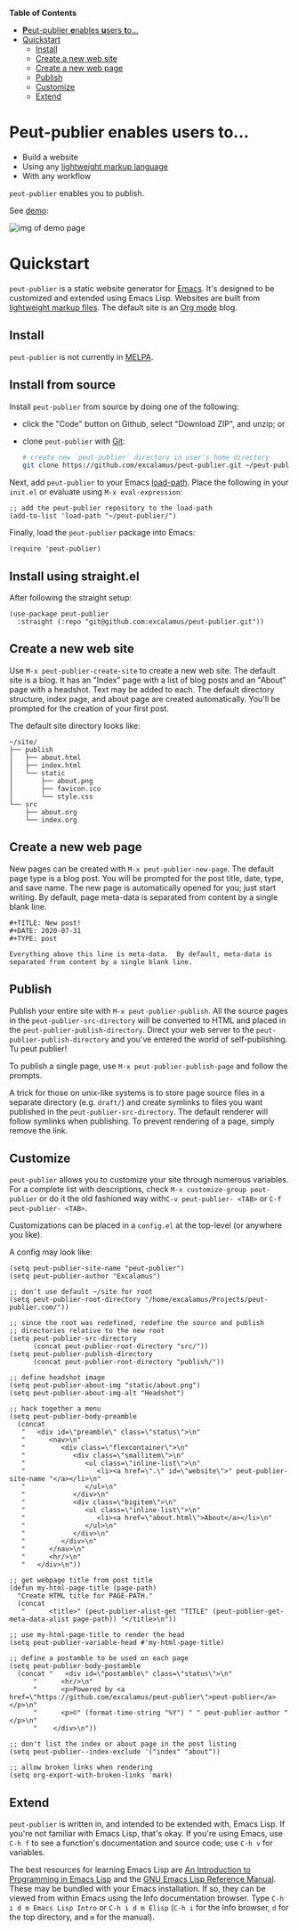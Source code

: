 <!-- markdown-toc start - Don't edit this section. Run M-x markdown-toc-refresh-toc -->
**Table of Contents**

- [**P**eut-publier **e**nables **u**sers **t**o...](#peut-publier-enables-users-to)
- [Quickstart](#quickstart)
    - [Install](#install)
    - [Create a new web site](#create-a-new-web-site)
    - [Create a new web page](#create-a-new-web-page)
    - [Publish](#publish)
    - [Customize](#customize)
    - [Extend](#extend)

<!-- markdown-toc end -->

# **P**eut-publier **e**nables **u**sers **t**o...

* Build a website
* Using any [lightweight markup language](https://en.m.wikipedia.org/wiki/Lightweight_markup_language)
* With any workflow

`peut-publier` enables you to publish.

See [demo](https://excalamus.github.io/publish/index.html):

![img of demo page](./demo.png?raw=true)

# Quickstart

`peut-publier` is a static website generator for [Emacs](https://www.gnu.org/software/emacs/).  It's
designed to be customized and extended using Emacs Lisp.  Websites are
built from [lightweight markup files](https://en.m.wikipedia.org/wiki/Lightweight_markup_language).  The default site is an [Org
mode](https://orgmode.org/) blog.

## Install

`peut-publier` is not currently in [MELPA](https://melpa.org/).

## Install from source

Install `peut-publier` from source by doing one of the following:

* click the "Code" button on Github, select "Download ZIP", and unzip;
  or
* clone `peut-publier` with [Git](http://git-scm.com):

  ```sh
  # create new `peut-publier` directory in user's home directory
  git clone https://github.com/excalamus/peut-publier.git ~/peut-publier
  ```

Next, add `peut-publier` to your Emacs [load-path](https://www.gnu.org/software/emacs/manual/html_node/elisp/Library-Search.html).  Place the
following in your `init.el` or evaluate using `M-x eval-expression`:

```emacs-lisp
;; add the peut-publier repository to the load-path
(add-to-list 'load-path "~/peut-publier/")
```

Finally, load the `peut-publier` package into Emacs:

```emacs-lisp
(require 'peut-publier)
```

## Install using straight.el

After following the straight setup:

```emacs-lisp
(use-package peut-publier
  :straight (:repo "git@github.com:excalamus/peut-publier.git"))
```

## Create a new web site

Use `M-x peut-publier-create-site` to create a new web site.  The
default site is a blog.  It has an "Index" page with a
list of blog posts and an "About" page with a headshot.  Text may be
added to each.  The default directory structure, index page, and about
page are created automatically.  You'll be prompted for the creation
of your first post.

The default site directory looks like:

```
~/site/
├── publish
│   ├── about.html
│   ├── index.html
│   └── static
│       ├── about.png
│       ├── favicon.ico
│       └── style.css
└── src
    ├── about.org
    └── index.org
```

## Create a new web page

New pages can be created with `M-x peut-publier-new-page`.  The
default page type is a blog post.  You will be prompted for the post
title, date, type, and save name.  The new page is automatically
opened for you; just start writing.  By default, page meta-data is
separated from content by a single blank line.

```
#+TITLE: New post!
#+DATE: 2020-07-31
#+TYPE: post

Everything above this line is meta-data.  By default, meta-data is
separated from content by a single blank line.
```

## Publish

Publish your entire site with `M-x peut-publier-publish`.  All the
source pages in the `peut-publier-src-directory` will be converted to
HTML and placed in the `peut-publier-publish-directory`.  Direct your
web server to the `peut-publier-publish-directory` and you've entered
the world of self-publishing.  Tu peut publier!

To publish a single page, use `M-x peut-publier-publish-page` and
follow the prompts.

A trick for those on unix-like systems is to store page source files
in a separate directory (e.g. `draft/`) and create symlinks to files
you want published in the `peut-publier-src-directory`. The default
renderer will follow symlinks when publishing. To prevent rendering of
a page, simply remove the link.

## Customize

`peut-publier` allows you to customize your site through numerous
variables.  For a complete list with descriptions, check `M-x
customize-group peut-publier` or do it the old fashioned way with`C-v
peut-publier- <TAB>` or `C-f peut-publier- <TAB>`.

Customizations can be placed in a `config.el` at the top-level (or
anywhere you like).

A config may look like:

```emacs-lisp
(setq peut-publier-site-name "peut-publier")
(setq peut-publier-author "Excalamus")

;; don't use default ~/site for root
(setq peut-publier-root-directory "/home/excalamus/Projects/peut-publier.com/"))

;; since the root was redefined, redefine the source and publish
;; directories relative to the new root
(setq peut-publier-src-directory
      (concat peut-publier-root-directory "src/"))
(setq peut-publier-publish-directory
      (concat peut-publier-root-directory "publish/"))

;; define headshot image
(setq peut-publier-about-img "static/about.png")
(setq peut-publier-about-img-alt "Headshot")

;; hack together a menu
(setq peut-publier-body-preamble
  (concat
   "   <div id=\"preamble\" class=\"status\">\n"
   "      <nav>\n"
   "         <div class=\"flexcontainer\">\n"
   "            <div class=\"smallitem\">\n"
   "               <ul class=\"inline-list\">\n"
   "                  <li><a href=\".\" id=\"website\">" peut-publier-site-name "</a></li>\n"
   "               </ul>\n"
   "            </div>\n"
   "            <div class=\"bigitem\">\n"
   "               <ul class=\"inline-list\">\n"
   "                  <li><a href=\"about.html\">About</a></li>\n"
   "               </ul>\n"
   "            </div>\n"
   "         </div>\n"
   "      </nav>\n"
   "      <hr/>\n"
   "   </div>\n"))

;; get webpage title from post title
(defun my-html-page-title (page-path)
  "Create HTML title for PAGE-PATH."
  (concat
   "      <title>" (peut-publier-alist-get "TITLE" (peut-publier-get-meta-data-alist page-path)) "</title>\n"))

;; use my-html-page-title to render the head
(setq peut-publier-variable-head #'my-html-page-title)

;; define a postamble to be used on each page
(setq peut-publier-body-postamble
  (concat "   <div id=\"postamble\" class=\"status\">\n"
      "      <hr/>\n"
      "      <p>Powered by <a href=\"https://github.com/excalamus/peut-publier\">peut-publier</a></p>\n"
      "      <p>©" (format-time-string "%Y") " " peut-publier-author "</p>\n"
      "    </div>\n"))

;; don't list the index or about page in the post listing
(setq peut-publier--index-exclude '("index" "about"))

;; allow broken links when rendering
(setq org-export-with-broken-links 'mark)
```

## Extend

`peut-publier` is written in, and intended to be extended with, Emacs
Lisp.  If you're not familiar with Emacs Lisp, that's okay.  If you're
using Emacs, use `C-h f` to see a function's documentation and source
code; use `C-h v` for variables.

The best resources for learning Emacs Lisp are [An Introduction to
Programming in Emacs Lisp](https://www.gnu.org/software/emacs/manual/eintr.html) and the [GNU Emacs Lisp Reference
Manual](https://www.gnu.org/software/emacs/manual/elisp.html).  These may be bundled with your Emacs installation.  If
so, they can be viewed from within Emacs using the Info documentation
browser.  Type `C-h i d m Emacs Lisp Intro` or `C-h i d m Elisp` (`C-h
i` for the Info browser, `d` for the top directory, and `m` for the
manual).
